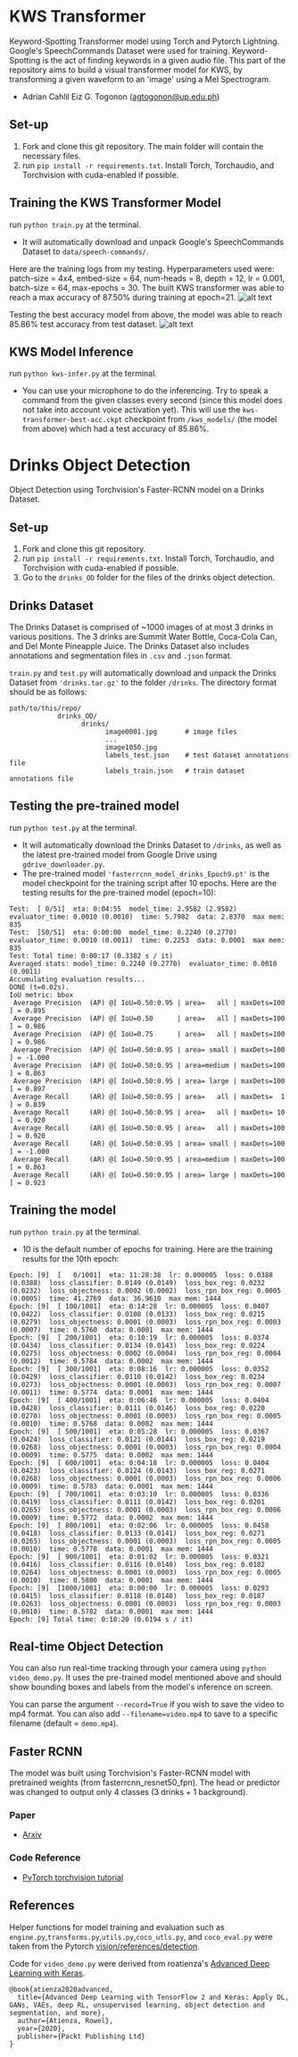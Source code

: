 # KWS Transformer
Keyword-Spotting Transformer model using Torch and Pytorch Lightning. Google's SpeechCommands Dataset were used for training. Keyword-Spotting is the act of finding keywords in a given audio file. This part of the repository aims to build a visual transformer model for KWS, by transforming a given waveform to an 'image' using a Mel Spectrogram.
- Adrian Cahlil Eiz G. Togonon (agtogonon@up.edu.ph)

## Set-up
1) Fork and clone this git repository. The main folder will contain the necessary files.
2) run `pip install -r requirements.txt`. Install Torch, Torchaudio, and Torchvision with cuda-enabled if possible.

## Training the KWS Transformer Model
run `python train.py` at the terminal.
- It will automatically download and unpack Google's SpeechCommands Dataset to `data/speech-commands/`.

Here are the training logs from my testing. Hyperparameters used were: patch-size = 4x4, embed-size = 64, num-heads = 8, depth = 12, lr = 0.001, batch-size = 64, max-epochs = 30. The built KWS transformer was able to reach a max accuracy of 87.50% during training at epoch=21.
![alt text](https://github.com/Cahlil-Togonon/drinks_object_detection/blob/main/resources/training_logs.png?raw=true)

Testing the best accuracy model from above, the model was able to reach 85.86% test accuracy from test dataset.
![alt text](https://github.com/Cahlil-Togonon/drinks_object_detection/blob/main/resources/testing_logs.png?raw=true)

## KWS Model Inference
run `python kws-infer.py` at the terminal.
- You can use your microphone to do the inferencing. Try to speak a command from the given classes every second (since this model does not take into account voice activation yet). This will use the `kws-transformer-best-acc.ckpt` checkpoint from `/kws_models/` (the model from above) which had a test accuracy of 85.86%.


# Drinks Object Detection
Object Detection using Torchvision's Faster-RCNN model on a Drinks Dataset.

## Set-up
1) Fork and clone this git repository.
2) run `pip install -r requirements.txt`. Install Torch, Torchaudio, and Torchvision with cuda-enabled if possible.
3) Go to the `drinks_OD` folder for the files of the drinks object detection.

## Drinks Dataset
The Drinks Dataset is comprised of ~1000 images of at most 3 drinks in various positions. The 3 drinks are Summit Water Bottle, Coca-Cola Can, and Del Monte Pineapple Juice.
The Drinks Dataset also includes annotations and segmentation files in `.csv` and `.json` format.

`train.py` and `test.py` will automatically download and unpack the Drinks Dataset from `'drinks.tar.gz'` to the folder `/drinks`.
The directory format should be as follows:
```
path/to/this/repo/
            drinks_OD/
                  drinks/
                        image0001.jpg       # image files
                        ...
                        image1050.jpg
                        labels_test.json    # test dataset annotations file
                        labels_train.json   # train dataset annotations file
```

## Testing the pre-trained model
run `python test.py` at the terminal.
- It will automatically download the Drinks Dataset to `/drinks`, as well as the latest pre-trained model from Google Drive using `gdrive_downloader.py`.
- The pre-trained model `'fasterrcnn_model_drinks_Epoch9.pt'` is the model checkpoint for the training script after 10 epochs.
Here are the testing results for the pre-trained model (epoch=10):
```
Test:  [ 0/51]  eta: 0:04:55  model_time: 2.9582 (2.9582)  evaluator_time: 0.0010 (0.0010)  time: 5.7982  data: 2.8370  max mem: 835
Test:  [50/51]  eta: 0:00:00  model_time: 0.2240 (0.2770)  evaluator_time: 0.0010 (0.0011)  time: 0.2253  data: 0.0001  max mem: 835
Test: Total time: 0:00:17 (0.3382 s / it)
Averaged stats: model_time: 0.2240 (0.2770)  evaluator_time: 0.0010 (0.0011)
Accumulating evaluation results...
DONE (t=0.02s).
IoU metric: bbox
 Average Precision  (AP) @[ IoU=0.50:0.95 | area=   all | maxDets=100 ] = 0.895
 Average Precision  (AP) @[ IoU=0.50      | area=   all | maxDets=100 ] = 0.986
 Average Precision  (AP) @[ IoU=0.75      | area=   all | maxDets=100 ] = 0.986
 Average Precision  (AP) @[ IoU=0.50:0.95 | area= small | maxDets=100 ] = -1.000
 Average Precision  (AP) @[ IoU=0.50:0.95 | area=medium | maxDets=100 ] = 0.863
 Average Precision  (AP) @[ IoU=0.50:0.95 | area= large | maxDets=100 ] = 0.897
 Average Recall     (AR) @[ IoU=0.50:0.95 | area=   all | maxDets=  1 ] = 0.839
 Average Recall     (AR) @[ IoU=0.50:0.95 | area=   all | maxDets= 10 ] = 0.920
 Average Recall     (AR) @[ IoU=0.50:0.95 | area=   all | maxDets=100 ] = 0.920
 Average Recall     (AR) @[ IoU=0.50:0.95 | area= small | maxDets=100 ] = -1.000
 Average Recall     (AR) @[ IoU=0.50:0.95 | area=medium | maxDets=100 ] = 0.863
 Average Recall     (AR) @[ IoU=0.50:0.95 | area= large | maxDets=100 ] = 0.923
```

## Training the model
run `python train.py` at the terminal.
- 10 is the default number of epochs for training. 
Here are the training results for the 10th epoch:
```
Epoch: [9]  [   0/1001]  eta: 11:28:38  lr: 0.000005  loss: 0.0388 (0.0388)  loss_classifier: 0.0149 (0.0149)  loss_box_reg: 0.0232 (0.0232)  loss_objectness: 0.0002 (0.0002)  loss_rpn_box_reg: 0.0005 (0.0005)  time: 41.2769  data: 36.9610  max mem: 1444
Epoch: [9]  [ 100/1001]  eta: 0:14:28  lr: 0.000005  loss: 0.0407 (0.0422)  loss_classifier: 0.0108 (0.0133)  loss_box_reg: 0.0215 (0.0279)  loss_objectness: 0.0001 (0.0003)  loss_rpn_box_reg: 0.0003 (0.0007)  time: 0.5760  data: 0.0001  max mem: 1444
Epoch: [9]  [ 200/1001]  eta: 0:10:19  lr: 0.000005  loss: 0.0374 (0.0434)  loss_classifier: 0.0134 (0.0143)  loss_box_reg: 0.0224 (0.0275)  loss_objectness: 0.0002 (0.0004)  loss_rpn_box_reg: 0.0004 (0.0012)  time: 0.5784  data: 0.0002  max mem: 1444
Epoch: [9]  [ 300/1001]  eta: 0:08:16  lr: 0.000005  loss: 0.0352 (0.0429)  loss_classifier: 0.0110 (0.0142)  loss_box_reg: 0.0234 (0.0273)  loss_objectness: 0.0001 (0.0003)  loss_rpn_box_reg: 0.0007 (0.0011)  time: 0.5774  data: 0.0001  max mem: 1444
Epoch: [9]  [ 400/1001]  eta: 0:06:46  lr: 0.000005  loss: 0.0404 (0.0428)  loss_classifier: 0.0111 (0.0146)  loss_box_reg: 0.0220 (0.0270)  loss_objectness: 0.0001 (0.0003)  loss_rpn_box_reg: 0.0005 (0.0010)  time: 0.5768  data: 0.0002  max mem: 1444
Epoch: [9]  [ 500/1001]  eta: 0:05:28  lr: 0.000005  loss: 0.0367 (0.0424)  loss_classifier: 0.0121 (0.0144)  loss_box_reg: 0.0219 (0.0268)  loss_objectness: 0.0001 (0.0003)  loss_rpn_box_reg: 0.0004 (0.0009)  time: 0.5775  data: 0.0002  max mem: 1444
Epoch: [9]  [ 600/1001]  eta: 0:04:18  lr: 0.000005  loss: 0.0404 (0.0423)  loss_classifier: 0.0124 (0.0143)  loss_box_reg: 0.0271 (0.0268)  loss_objectness: 0.0001 (0.0003)  loss_rpn_box_reg: 0.0006 (0.0009)  time: 0.5783  data: 0.0001  max mem: 1444
Epoch: [9]  [ 700/1001]  eta: 0:03:10  lr: 0.000005  loss: 0.0336 (0.0419)  loss_classifier: 0.0111 (0.0142)  loss_box_reg: 0.0201 (0.0265)  loss_objectness: 0.0001 (0.0003)  loss_rpn_box_reg: 0.0006 (0.0009)  time: 0.5772  data: 0.0002  max mem: 1444
Epoch: [9]  [ 800/1001]  eta: 0:02:06  lr: 0.000005  loss: 0.0458 (0.0418)  loss_classifier: 0.0133 (0.0141)  loss_box_reg: 0.0271 (0.0265)  loss_objectness: 0.0001 (0.0003)  loss_rpn_box_reg: 0.0005 (0.0010)  time: 0.5778  data: 0.0001  max mem: 1444
Epoch: [9]  [ 900/1001]  eta: 0:01:02  lr: 0.000005  loss: 0.0321 (0.0416)  loss_classifier: 0.0116 (0.0140)  loss_box_reg: 0.0182 (0.0264)  loss_objectness: 0.0001 (0.0003)  loss_rpn_box_reg: 0.0005 (0.0010)  time: 0.5800  data: 0.0001  max mem: 1444
Epoch: [9]  [1000/1001]  eta: 0:00:00  lr: 0.000005  loss: 0.0293 (0.0415)  loss_classifier: 0.0118 (0.0140)  loss_box_reg: 0.0187 (0.0263)  loss_objectness: 0.0001 (0.0003)  loss_rpn_box_reg: 0.0003 (0.0010)  time: 0.5782  data: 0.0001  max mem: 1444
Epoch: [9] Total time: 0:10:20 (0.6194 s / it)
```

## Real-time Object Detection
You can also run real-time tracking through your camera using `python video_demo.py`. 
It uses the pre-trained model mentioned above and should show bounding boxes and labels from the model's inference on screen.

You can parse the argument `--record=True` if you wish to save the video to mp4 format.
You can also add `--filename=video.mp4` to save to a specific filename (default = `demo.mp4`).

## Faster RCNN
The model was built using Torchvision's Faster-RCNN model with pretrained weights (from fasterrcnn_resnet50_fpn). The head or predictor was changed to output only 4 classes (3 drinks + 1 background).
### Paper
* [Arxiv](https://arxiv.org/abs/1506.01497)
### Code Reference
* [PyTorch torchvision tutorial](https://pytorch.org/tutorials/intermediate/torchvision_tutorial.html)

## References
Helper functions for model training and evaluation such as `engine.py`,`transforms.py`,`utils.py`,`coco_utls.py`, and `coco_eval.py` were taken from the Pytorch [vision/references/detection](https://github.com/pytorch/vision/tree/main/references/detection).

Code for `video_demo.py` were derived from roatienza's [Advanced Deep Learning with Keras](https://github.com/PacktPublishing/Advanced-Deep-Learning-with-Keras/blob/master/chapter11-detection/video_demo.py).
```
@book{atienza2020advanced,
  title={Advanced Deep Learning with TensorFlow 2 and Keras: Apply DL, GANs, VAEs, deep RL, unsupervised learning, object detection and segmentation, and more},
  author={Atienza, Rowel},
  year={2020},
  publisher={Packt Publishing Ltd}
}
```
